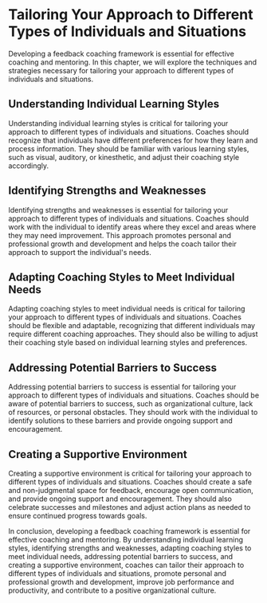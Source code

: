 Tailoring Your Approach to Different Types of Individuals and Situations
=============================================================================================================================

Developing a feedback coaching framework is essential for effective coaching and mentoring. In this chapter, we will explore the techniques and strategies necessary for tailoring your approach to different types of individuals and situations.

Understanding Individual Learning Styles
----------------------------------------

Understanding individual learning styles is critical for tailoring your approach to different types of individuals and situations. Coaches should recognize that individuals have different preferences for how they learn and process information. They should be familiar with various learning styles, such as visual, auditory, or kinesthetic, and adjust their coaching style accordingly.

Identifying Strengths and Weaknesses
------------------------------------

Identifying strengths and weaknesses is essential for tailoring your approach to different types of individuals and situations. Coaches should work with the individual to identify areas where they excel and areas where they may need improvement. This approach promotes personal and professional growth and development and helps the coach tailor their approach to support the individual's needs.

Adapting Coaching Styles to Meet Individual Needs
-------------------------------------------------

Adapting coaching styles to meet individual needs is critical for tailoring your approach to different types of individuals and situations. Coaches should be flexible and adaptable, recognizing that different individuals may require different coaching approaches. They should also be willing to adjust their coaching style based on individual learning styles and preferences.

Addressing Potential Barriers to Success
----------------------------------------

Addressing potential barriers to success is essential for tailoring your approach to different types of individuals and situations. Coaches should be aware of potential barriers to success, such as organizational culture, lack of resources, or personal obstacles. They should work with the individual to identify solutions to these barriers and provide ongoing support and encouragement.

Creating a Supportive Environment
---------------------------------

Creating a supportive environment is critical for tailoring your approach to different types of individuals and situations. Coaches should create a safe and non-judgmental space for feedback, encourage open communication, and provide ongoing support and encouragement. They should also celebrate successes and milestones and adjust action plans as needed to ensure continued progress towards goals.

In conclusion, developing a feedback coaching framework is essential for effective coaching and mentoring. By understanding individual learning styles, identifying strengths and weaknesses, adapting coaching styles to meet individual needs, addressing potential barriers to success, and creating a supportive environment, coaches can tailor their approach to different types of individuals and situations, promote personal and professional growth and development, improve job performance and productivity, and contribute to a positive organizational culture.
